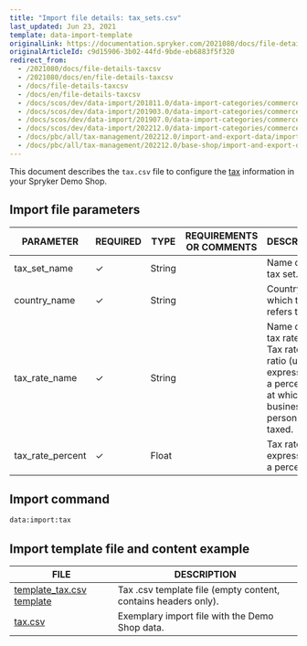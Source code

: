 ```yaml
---
title: "Import file details: tax_sets.csv"
last_updated: Jun 23, 2021
template: data-import-template
originalLink: https://documentation.spryker.com/2021080/docs/file-details-taxcsv
originalArticleId: c9d15906-3b02-44fd-9bde-eb6883f5f320
redirect_from:
  - /2021080/docs/file-details-taxcsv
  - /2021080/docs/en/file-details-taxcsv
  - /docs/file-details-taxcsv
  - /docs/en/file-details-taxcsv
  - /docs/scos/dev/data-import/201811.0/data-import-categories/commerce-setup/file-details-tax.csv.html
  - /docs/scos/dev/data-import/201903.0/data-import-categories/commerce-setup/file-details-tax.csv.html
  - /docs/scos/dev/data-import/201907.0/data-import-categories/commerce-setup/file-details-tax.csv.html
  - /docs/scos/dev/data-import/202212.0/data-import-categories/commerce-setup/file-details-tax.csv.html
  - /docs/pbc/all/tax-management/202212.0/import-and-export-data/import-file-details-tax-sets.csv.html
  - /docs/pbc/all/tax-management/202212.0/base-shop/import-and-export-data/import-file-details-tax-sets.csv.html
---
```


This document describes the `tax.csv` file to configure the [tax](/docs/pbc/all/tax-management/{{site.version}}/spryker-tax/base-shop/tax-feature-overview.html) information in your Spryker Demo Shop.


## Import file parameters

| PARAMETER | REQUIRED | TYPE |REQUIREMENTS OR COMMENTS | DESCRIPTION |
| --- | --- | --- | --- | --- |
| tax_set_name | &check; | String |  | Name of the tax set. |
| country_name | &check; | String |  | Country to which the tax refers to. |
| tax_rate_name | &check; | String | | Name of the tax rate. <br>Tax rate is the ratio (usually expressed as a percentage) at which a business or person is taxed. |
| tax_rate_percent | &check; | Float | | Tax rate, expressed  as a percentage. |

## Import command

```bash
data:import:tax
```

## Import template file and content example

| FILE | DESCRIPTION |
| --- | --- |
| [template_tax.csv template](https://spryker.s3.eu-central-1.amazonaws.com/docs/Developer+Guide/Back-End/Data+Manipulation/Data+Ingestion/Data+Import/Data+Import+Categories/Commerce+Setup/Template+tax.csv) | Tax .csv template file (empty content, contains headers only). |
| [tax.csv](https://spryker.s3.eu-central-1.amazonaws.com/docs/Developer+Guide/Back-End/Data+Manipulation/Data+Ingestion/Data+Import/Data+Import+Categories/Commerce+Setup/tax.csv) | Exemplary import file with the Demo Shop data. |
